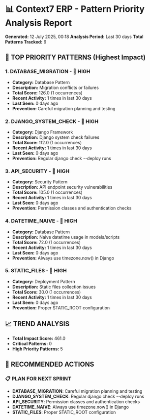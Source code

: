 # 📊 Context7 ERP - Pattern Priority Analysis Report
**Generated:** 12 July 2025, 00:18
**Analysis Period:** Last 30 days
**Total Patterns Tracked:** 6

## 🎯 TOP PRIORITY PATTERNS (Highest Impact)

### 1. **DATABASE_MIGRATION** - 🚨 HIGH
- **Category:** Database Pattern
- **Description:** Migration conflicts or failures
- **Total Score:** 126.0 (1 occurrences)
- **Recent Activity:** 1 times in last 30 days
- **Last Seen:** 0 days ago
- **Prevention:** Careful migration planning and testing

### 2. **DJANGO_SYSTEM_CHECK** - 🚨 HIGH
- **Category:** Django Framework
- **Description:** Django system check failures
- **Total Score:** 112.0 (1 occurrences)
- **Recent Activity:** 1 times in last 30 days
- **Last Seen:** 0 days ago
- **Prevention:** Regular django check --deploy runs

### 3. **API_SECURITY** - 🚨 HIGH
- **Category:** Security Pattern
- **Description:** API endpoint security vulnerabilities
- **Total Score:** 105.0 (1 occurrences)
- **Recent Activity:** 1 times in last 30 days
- **Last Seen:** 0 days ago
- **Prevention:** Permission classes and authentication checks

### 4. **DATETIME_NAIVE** - 🚨 HIGH
- **Category:** Database Pattern
- **Description:** Naive datetime usage in models/scripts
- **Total Score:** 72.0 (1 occurrences)
- **Recent Activity:** 1 times in last 30 days
- **Last Seen:** 0 days ago
- **Prevention:** Always use timezone.now() in Django

### 5. **STATIC_FILES** - 🚨 HIGH
- **Category:** Deployment Pattern
- **Description:** Static files collection issues
- **Total Score:** 30.0 (1 occurrences)
- **Recent Activity:** 1 times in last 30 days
- **Last Seen:** 0 days ago
- **Prevention:** Proper STATIC_ROOT configuration

## 📈 TREND ANALYSIS

- **Total Impact Score:** 461.0
- **Critical Patterns:** 0
- **High Priority Patterns:** 5

## 🎯 RECOMMENDED ACTIONS

### 📋 PLAN FOR NEXT SPRINT
- **DATABASE_MIGRATION**: Careful migration planning and testing
- **DJANGO_SYSTEM_CHECK**: Regular django check --deploy runs
- **API_SECURITY**: Permission classes and authentication checks
- **DATETIME_NAIVE**: Always use timezone.now() in Django
- **STATIC_FILES**: Proper STATIC_ROOT configuration
